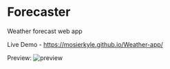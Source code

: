 # Forecaster

Weather forecast web app

Live Demo - https://mosierkyle.github.io/Weather-app/

Preview:
![preview](src/preview.png)
